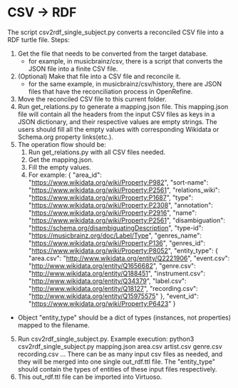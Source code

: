# CSV -> RDF
The script csv2rdf_single_subject.py converts a reconciled CSV file into a RDF turtle file.
Steps:
1.  Get the file that needs to be converted from the target database.
    *   for example, in musicbrainz/csv, there is a script that converts the JSON file into a finite CSV file.
2.  (Optional) Make that file into a CSV file and reconcile it. 
    *   for the same example, in musicbrainz/csv/history, there are JSON files that have the reconciliation process in OpenRefine.
3.  Move the reconciled CSV file to this current folder.
4.  Run get_relations.py to generate a mapping.json file. This mapping.json file will contain all the headers from the input CSV files as keys in a JSON dictionary, and their respective values are empty strings. The users should fill all the empty values with corresponding Wikidata or Schema.org property links(etc.). 
5.  The operation flow should be:
    1.  Run get_relations.py with all CSV files needed.
    2.  Get the mapping.json.
    3.  Fill the empty values.
    4.  For example:
{
    "area_id": "https://www.wikidata.org/wiki/Property:P982",
    "sort-name": "https://www.wikidata.org/wiki/Property:P2561",
    "relations_wiki": "https://www.wikidata.org/wiki/Property:P1687",
    "type": "https://www.wikidata.org/wiki/Property:P2308",
    "annotation": "https://www.wikidata.org/wiki/Property:P2916",
    "name": "https://www.wikidata.org/wiki/Property:P2561",
    "disambiguation": "https://schema.org/disambiguatingDescription",
    "type-id": "https://musicbrainz.org/doc/Label/Type",
    "genres_name": "https://www.wikidata.org/wiki/Property:P136",
    "genres_id": "https://www.wikidata.org/wiki/Property:P8052",
    "entity_type": {
        "area.csv": "http://www.wikidata.org/entity/Q2221906",
        "event.csv": "http://www.wikidata.org/entity/Q1656682",
        "genre.csv": "http://www.wikidata.org/entity/Q188451",
        "instrument.csv": "http://www.wikidata.org/entity/Q34379",
        "label.csv": "http://www.wikidata.org/entity/Q18127",
        "recording.csv": "http://www.wikidata.org/entity/Q15975575"
    },
    "event_id": "https://www.wikidata.org/wiki/Property:P6423"
}
* Object "entity_type" should be a dict of types (instances, not properties) mapped to the filename.
5. Run csv2rdf_single_subject.py. Example execution:
    python3 csv2rdf_single_subject.py mapping.json area.csv artist.csv genre.csv recording.csv ...
There can be as many input csv files as needed, and they will be merged into one single out_rdf.ttl file. The "entity_type" should contain the types of entities of these input files respectively.
6. This out_rdf.ttl file can be imported into Virtuoso.
    